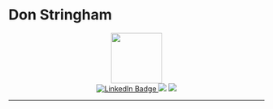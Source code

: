 # Don Stringham

<div id="header" align="center">
  <a href="https://github.com/dbs6713">
  <img src="https://media.giphy.com/media/du3J3cXyzhj75IOgvA/giphy.gif" width="100"/>
  </a>
</div>

<div id="badges" align="center">
  <a href="https://www.linkedin.com/in/don-stringham-21715b275/">
    <img src="https://img.shields.io/badge/LinkedIn-blue?style=for-the-badge&logo=linkedin&logoColor=white" alt="LinkedIn Badge"/>
  </a>
  <a href="https://wakatime.com"><img src="https://wakatime.com/share/@dbs67/f5cb52d8-e05b-47a2-9667-e23db5fccb44.png" /></a>
  <a href="https://wakatime.com"><img src="https://wakatime.com/share/@dbs67/a97306d5-7331-46a9-92f0-a8803e870942.png" /></a>
</div>
<hr/>
<!--   <a href="https://donbstringham.com"> -->
<!--     <img src="https://img.shields.io/website?url=https%3A%2F%2Fdonbstringham.com&up_message=donbstringham.com&link=https%3A%2F%2Fdonbstringham.com" /> -->
<!--   </a> -->
<!-- </div> -->
<!-- <div id="profileview" align="center"> -->
<!--   <img src="https://komarev.com/ghpvc/?username=dbs6713&style=flat-square&color=blue" alt=""/> -->
<!-- </div> -->
